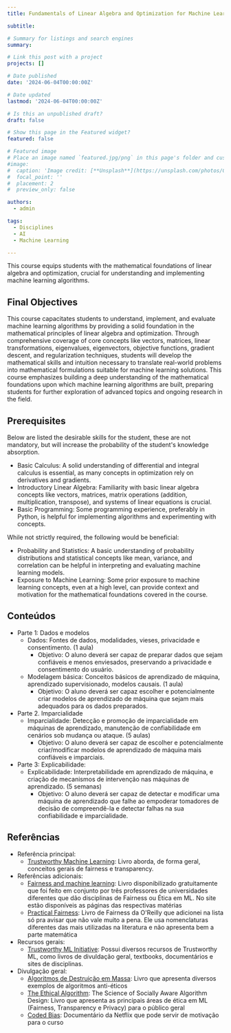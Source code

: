 ```yaml
---
title: Fundamentals of Linear Algebra and Optimization for Machine Learning (2024)

subtitle: 

# Summary for listings and search engines
summary: 

# Link this post with a project
projects: []

# Date published
date: '2024-06-04T00:00:00Z'

# Date updated
lastmod: '2024-06-04T00:00:00Z'

# Is this an unpublished draft?
draft: false

# Show this page in the Featured widget?
featured: false

# Featured image
# Place an image named `featured.jpg/png` in this page's folder and customize its options here.
#image:
#  caption: 'Image credit: [**Unsplash**](https://unsplash.com/photos/CpkOjOcXdUY)'
#  focal_point: ''
#  placement: 2
#  preview_only: false

authors:
  - admin

tags:
  - Disciplines
  - AI
  - Machine Learning

---
```


This course equips students with the mathematical foundations of linear algebra and optimization, crucial for understanding and implementing machine learning algorithms.


## Final Objectives

This course capacitates students to understand, implement, and evaluate machine learning algorithms by providing a solid foundation in the mathematical principles of linear algebra and optimization. Through comprehensive coverage of core concepts like vectors, matrices, linear transformations, eigenvalues, eigenvectors, objective functions, gradient descent, and regularization techniques, students will develop the mathematical skills and intuition necessary to translate real-world problems into mathematical formulations suitable for machine learning solutions. This course emphasizes building a deep understanding of the mathematical foundations upon which machine learning algorithms are built, preparing students for further exploration of advanced topics and ongoing research in the field.

## Prerequisites

Below are listed the desirable skills for the student, these are not mandatory, but will increase the probability of the student's knowledge absorption.


- Basic Calculus: A solid understanding of differential and integral calculus is essential, as many concepts in optimization rely on derivatives and gradients.
- Introductory Linear Algebra: Familiarity with basic linear algebra concepts like vectors, matrices, matrix operations (addition, multiplication, transpose), and systems of linear equations is crucial.
- Basic Programming: Some programming experience, preferably in Python, is helpful for implementing algorithms and experimenting with concepts.

While not strictly required, the following would be beneficial:

- Probability and Statistics: A basic understanding of probability distributions and statistical concepts like mean, variance, and correlation can be helpful in interpreting and evaluating machine learning models.
- Exposure to Machine Learning: Some prior exposure to machine learning concepts, even at a high level, can provide context and motivation for the mathematical foundations covered in the course.


## Conteúdos

- Parte 1: Dados e modelos
	- Dados: Fontes de dados, modalidades, vieses, privacidade e consentimento. (1 aula)
		- Objetivo: O aluno deverá ser capaz de preparar dados que sejam confiáveis e menos enviesados, preservando a privacidade e consentimento do usuário.
	- Modelagem básica: Conceitos básicos de aprendizado de máquina, aprendizado supervisionado, modelos causais. (1 aula)
		- Objetivo: O aluno deverá ser capaz escolher e potencialmente criar modelos de aprendizado de máquina que sejam mais adequados para os dados preparados.
- Parte 2. Imparcialidade
	- Imparcialidade: Detecção e promoção de imparcialidade em máquinas de aprendizado, manutenção de confiabilidade em cenários sob mudança ou ataque. (5 aulas)
		- Objetivo: O aluno deverá ser capaz de escolher e potencialmente criar/modificar modelos de aprendizado de máquina mais confiáveis e imparciais.
- Parte 3: Explicabilidade: 
	- Explicabilidade: Interpretabilidade em aprendizado de máquina, e criação de mecanismos de intervenção nas máquinas de aprendizado. (5 semanas)
		- Objetivo: O aluno deverá ser capaz de detectar e modificar uma máquina de aprendizado que falhe ao empoderar tomadores de decisão de compreendê-la e detectar falhas na sua confiabilidade e imparcialidade. 

## Referências
 - Referência principal:
   - [Trustworthy Machine Learning](http://www.trustworthymachinelearning.com/): Livro aborda, de forma geral, conceitos gerais de fairness e transparency.
 - Referências adicionais:
   - [Fairness and machine learning](https://fairmlbook.org/): Livro disponibilizado gratuitamente que foi feito em conjunto por três professores de universidades diferentes que dão disciplinas de Fairness ou Ética em ML. No site estão disponíveis as páginas das respectivas matérias
   - [Practical Fairness](https://www.oreilly.com/library/view/practical-fairness/9781492075721/): Livro de Fairness da O'Reilly que adicionei na lista só pra avisar que não vale muito a pena. Ele usa nomenclaturas diferentes das mais utilizadas na literatura e não apresenta bem a parte matemática
 - Recursos gerais:
   - [Trustworthy ML Initiative](https://www.trustworthyml.org/resources): Possui diversos recursos de Trustworthy ML, como livros de divuldação geral, textbooks, documentários e sites de disciplinas.
 - Divulgação geral: 
   - [Algoritmos de Destruição em Massa](https://www.amazon.com.br/Algoritmos-Destrui%C3%A7%C3%A3o-Massa-Cathy-ONeil/dp/6586460026/ref=sr_1_2?keywords=weapons+of+math+destruction&qid=1652104295&sprefix=weapons+%2Caps%2C314&sr=8-2): Livro que apresenta diversos exemplos de algoritmos anti-éticos
   - [The Ethical Algorithm](https://www.amazon.com.br/Ethical-Algorithm-Science-Socially-English-ebook/dp/B07XLTXBXV/ref=sr_1_1?__mk_pt_BR=%C3%85M%C3%85%C5%BD%C3%95%C3%91&crid=1RJ20GQLALC4A&keywords=The+Ethical+Algorithm&qid=1652104305&sprefix=the+ethical+algorithm%2Caps%2C213&sr=8-1&ufe=app_do%3Aamzn1.fos.6121c6c4-c969-43ae-92f7-cc248fc6181d): The Science of Socially Aware Algorithm Design: Livro que apresenta as principais áreas de ética em ML (Fairness, Transparency e Privacy) para o público geral
   - [Coded Bias](https://www.netflix.com/title/81328723): Documentário da Netflix que pode servir de motivação para o curso
